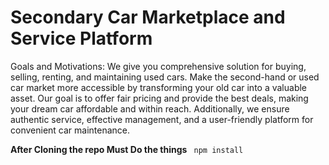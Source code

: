 <h1>Secondary Car Marketplace and Service Platform</h1>
Goals and Motivations: We give you comprehensive solution for buying, selling, renting, and maintaining used cars. Make the second-hand or used car market more accessible by transforming your old car into a valuable asset. Our goal is to offer fair pricing and provide the best deals, making your dream car affordable and within reach. Additionally, we ensure authentic service, effective management, and a user-friendly platform for convenient car maintenance.

<br>

<b>After Cloning the repo Must Do the things</b>
<code> npm install </code>
